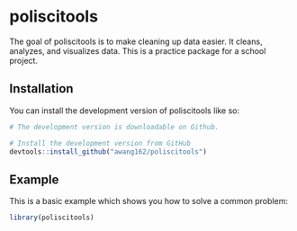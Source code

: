 
# poliscitools

<!-- badges: start -->
<!-- badges: end -->

The goal of poliscitools is to make cleaning up data easier. It cleans, analyzes, and visualizes data. This is a practice package for a school project.  

## Installation

You can install the development version of poliscitools like so:

``` r
# The development version is downloadable on Github. 

# Install the development version from GitHub
devtools::install_github("awang162/poliscitools")
```

## Example

This is a basic example which shows you how to solve a common problem:

``` r
library(poliscitools)

```

